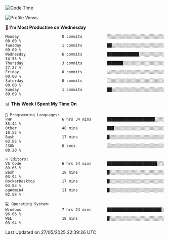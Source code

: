 <!--START_SECTION:waka-->
![Code Time](http://img.shields.io/badge/Code%20Time-5%2C026%20hrs%206%20mins-blue)

![Profile Views](http://img.shields.io/badge/Profile%20Views-3-blue)

📅 **I'm Most Productive on Wednesday** 

```text
Monday                   0 commits           ░░░░░░░░░░░░░░░░░░░░░░░░░   00.00 % 
Tuesday                  1 commits           ██░░░░░░░░░░░░░░░░░░░░░░░   09.09 % 
Wednesday                6 commits           ██████████████░░░░░░░░░░░   54.55 % 
Thursday                 3 commits           ███████░░░░░░░░░░░░░░░░░░   27.27 % 
Friday                   0 commits           ░░░░░░░░░░░░░░░░░░░░░░░░░   00.00 % 
Saturday                 0 commits           ░░░░░░░░░░░░░░░░░░░░░░░░░   00.00 % 
Sunday                   1 commits           ██░░░░░░░░░░░░░░░░░░░░░░░   09.09 % 
```


📊 **This Week I Spent My Time On** 

```text
💬 Programming Languages: 
PHP                      6 hrs 34 mins       █████████████████████░░░░   85.44 % 
Other                    48 mins             ███░░░░░░░░░░░░░░░░░░░░░░   10.52 % 
Bash                     17 mins             █░░░░░░░░░░░░░░░░░░░░░░░░   03.85 % 
JSON                     0 secs              ░░░░░░░░░░░░░░░░░░░░░░░░░   00.20 % 

🔥 Editors: 
VS Code                  6 hrs 54 mins       ██████████████████████░░░   89.65 % 
Bash                     18 mins             █░░░░░░░░░░░░░░░░░░░░░░░░   03.94 % 
DockerDesktop            17 mins             █░░░░░░░░░░░░░░░░░░░░░░░░   03.83 % 
pgAdmin4                 11 mins             █░░░░░░░░░░░░░░░░░░░░░░░░   02.58 % 

💻 Operating System: 
Windows                  7 hrs 24 mins       ████████████████████████░   96.06 % 
WSL                      18 mins             █░░░░░░░░░░░░░░░░░░░░░░░░   03.94 % 
```


 Last Updated on 27/05/2025 22:39:26 UTC
<!--END_SECTION:waka-->
